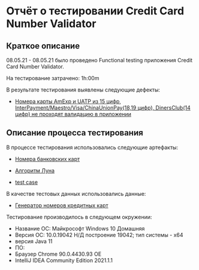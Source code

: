 # Отчёт о тестировании Credit Card Number Validator

## Краткое описание

08.05.21 - 08.05.21 было проведено Functional testing приложения Credit Card Number Validator.

На тестирование затрачено: 1h:00m

В результате тестирования выявлены следующие дефекты:
* [Номера карты AmExp и UATP из 15 цифр, InterPayment/Maestro/Visa/ChinaUnionPay(18,19 цифр), DinersClub(14 цифр) не проходят валидацию в приложении](https://github.com/Alexsandra2203/jdemoHW1/issues/1#issue-881204488)

## Описание процесса тестирования

В процессе тестирования использовались следующие артефакты:

* [Номера банковских карт](https://www.banki.ru/wikibank/nomer_bankovskoy_kartyi/)

* [Алгоритм Луна](https://ru.wikipedia.org/wiki/%D0%90%D0%BB%D0%B3%D0%BE%D1%80%D0%B8%D1%82%D0%BC_%D0%9B%D1%83%D0%BD%D0%B0)

* [test case](https://docs.google.com/spreadsheets/d/1NK5VIIWW-rsWnrSv1d302nYBnlWc_Vtzk17q96N9q0I/edit#gid=0)



В качестве тестовых данных использовались данные:
* [Генератор номеров кредитных карт](https://www.freeformatter.com/credit-card-number-generator-validator.html)

Тестирование производилось в следующем окружении:
* Название ОС:       Майкрософт Windows 10 Домашняя
* Версия ОС:         10.0.19042 Н/Д построение 19042; тип системы - x64
* версия Java 11
* ПО:
* Браузер Chrome 90.0.4430.93 OE
* IntelliJ IDEA Community Edition 2021.1.1
